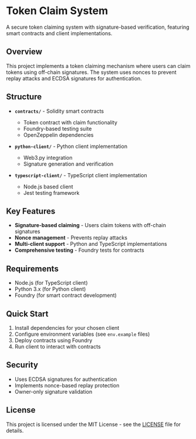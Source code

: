 # Token Claim System

A secure token claiming system with signature-based verification, featuring smart contracts and client implementations.

## Overview

This project implements a token claiming mechanism where users can claim tokens using off-chain signatures. The system uses nonces to prevent replay attacks and ECDSA signatures for authentication.

## Structure

- **`contracts/`** - Solidity smart contracts
  - Token contract with claim functionality
  - Foundry-based testing suite
  - OpenZeppelin dependencies

- **`python-client/`** - Python client implementation
  - Web3.py integration
  - Signature generation and verification

- **`typescript-client/`** - TypeScript client implementation
  - Node.js based client
  - Jest testing framework

## Key Features

- **Signature-based claiming** - Users claim tokens with off-chain signatures
- **Nonce management** - Prevents replay attacks
- **Multi-client support** - Python and TypeScript implementations
- **Comprehensive testing** - Foundry tests for contracts

## Requirements

- Node.js (for TypeScript client)
- Python 3.x (for Python client)
- Foundry (for smart contract development)

## Quick Start

1. Install dependencies for your chosen client
2. Configure environment variables (see `env.example` files)
3. Deploy contracts using Foundry
4. Run client to interact with contracts

## Security

- Uses ECDSA signatures for authentication
- Implements nonce-based replay protection
- Owner-only signature validation

## License

This project is licensed under the MIT License - see the [LICENSE](LICENSE) file for details.
